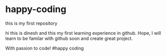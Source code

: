 # happy-coding
this is my first repository

hi this is dinesh and this my first learning experience in github. Hope, I will learn to be familar with github soon and create great project.

With passion to code! #happy coding 
